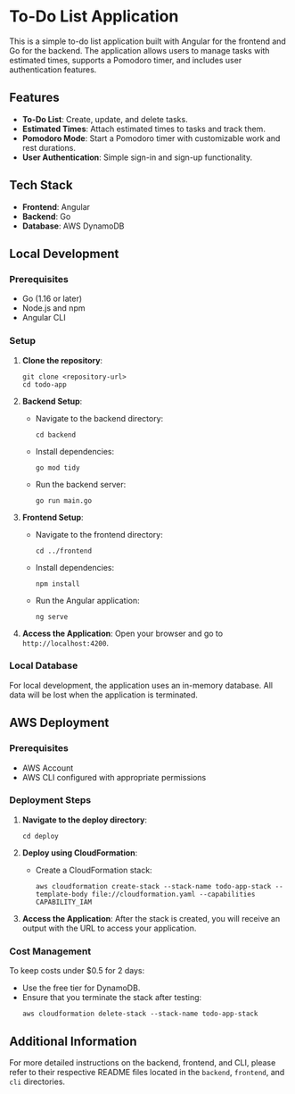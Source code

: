# To-Do List Application

This is a simple to-do list application built with Angular for the frontend and Go for the backend. The application allows users to manage tasks with estimated times, supports a Pomodoro timer, and includes user authentication features.

## Features

- **To-Do List**: Create, update, and delete tasks.
- **Estimated Times**: Attach estimated times to tasks and track them.
- **Pomodoro Mode**: Start a Pomodoro timer with customizable work and rest durations.
- **User Authentication**: Simple sign-in and sign-up functionality.

## Tech Stack

- **Frontend**: Angular
- **Backend**: Go
- **Database**: AWS DynamoDB

## Local Development

### Prerequisites

- Go (1.16 or later)
- Node.js and npm
- Angular CLI

### Setup

1. **Clone the repository**:
   ```
   git clone <repository-url>
   cd todo-app
   ```

2. **Backend Setup**:
   - Navigate to the backend directory:
     ```
     cd backend
     ```
   - Install dependencies:
     ```
     go mod tidy
     ```
   - Run the backend server:
     ```
     go run main.go
     ```

3. **Frontend Setup**:
   - Navigate to the frontend directory:
     ```
     cd ../frontend
     ```
   - Install dependencies:
     ```
     npm install
     ```
   - Run the Angular application:
     ```
     ng serve
     ```

4. **Access the Application**:
   Open your browser and go to `http://localhost:4200`.

### Local Database

For local development, the application uses an in-memory database. All data will be lost when the application is terminated.

## AWS Deployment

### Prerequisites

- AWS Account
- AWS CLI configured with appropriate permissions

### Deployment Steps

1. **Navigate to the deploy directory**:
   ```
   cd deploy
   ```

2. **Deploy using CloudFormation**:
   - Create a CloudFormation stack:
     ```
     aws cloudformation create-stack --stack-name todo-app-stack --template-body file://cloudformation.yaml --capabilities CAPABILITY_IAM
     ```

3. **Access the Application**:
   After the stack is created, you will receive an output with the URL to access your application.

### Cost Management

To keep costs under $0.5 for 2 days:
- Use the free tier for DynamoDB.
- Ensure that you terminate the stack after testing:
  ```
  aws cloudformation delete-stack --stack-name todo-app-stack
  ```

## Additional Information

For more detailed instructions on the backend, frontend, and CLI, please refer to their respective README files located in the `backend`, `frontend`, and `cli` directories.